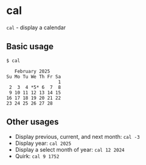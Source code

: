 # cal

`cal` - display a calendar

## Basic usage
```
$ cal

   February 2025
Su Mo Tu We Th Fr Sa
                   1
 2  3  4 *5* 6  7  8
 9 10 11 12 13 14 15
16 17 18 19 20 21 22
23 24 25 26 27 28
```

## Other usages
- Display previous, current, and next month: `cal -3`
- Display year: `cal 2025`
- Display a select month of year: `cal 12 2024`
- Quirk: `cal 9 1752`
